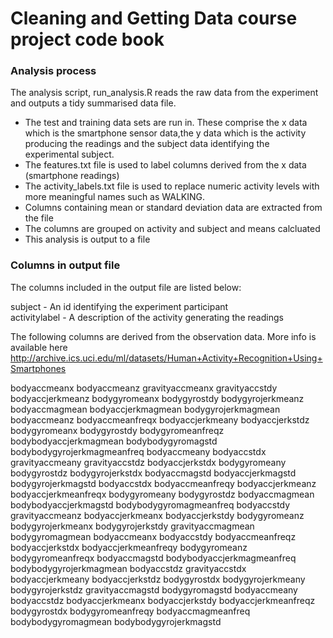 
# Cleaning and Getting Data course project code book

### Analysis process

The analysis script, run_analysis.R reads the raw data from the experiment and outputs a tidy summarised data file.

* The test and training data sets are run in. These comprise the x data which is the smartphone sensor data,the y data which is the activity producing the readings and the 
subject data identifying the experimental subject.
* The features.txt file is used to label columns derived from the x data (smartphone readings)
* The activity_labels.txt file is used to replace numeric activity levels with more meaningful names such as WALKING.
* Columns containing mean or standard deviation data are extracted from the file
* The columns are grouped on activity and subject and means calcluated
* This analysis is output to a file 


### Columns in output file
The columns included in the output file are listed below:

subject - An id identifying the experiment participant<br>
activitylabel - A description of the activity generating the readings

The following columns are derived from the observation data. More info is available here http://archive.ics.uci.edu/ml/datasets/Human+Activity+Recognition+Using+Smartphones<br>
  
bodyaccmeanx
bodyaccmeanz
gravityaccmeanx
gravityaccstdy
bodyaccjerkmeanz
bodygyromeanx
bodygyrostdy
bodygyrojerkmeanz
bodyaccmagmean
bodyaccjerkmagmean
bodygyrojerkmagmean
bodyaccmeanz
bodyaccmeanfreqx
bodyaccjerkmeany
bodyaccjerkstdz
bodygyromeanx
bodygyrostdy
bodygyromeanfreqz
bodybodyaccjerkmagmean
bodybodygyromagstd
bodybodygyrojerkmagmeanfreq
bodyaccmeany
bodyaccstdx
gravityaccmeany
gravityaccstdz
bodyaccjerkstdx
bodygyromeany
bodygyrostdz
bodygyrojerkstdx
bodyaccmagstd
bodyaccjerkmagstd
bodygyrojerkmagstd
bodyaccstdx
bodyaccmeanfreqy
bodyaccjerkmeanz
bodyaccjerkmeanfreqx
bodygyromeany
bodygyrostdz
bodyaccmagmean
bodybodyaccjerkmagstd
bodybodygyromagmeanfreq
bodyaccstdy
gravityaccmeanz
bodyaccjerkmeanx
bodyaccjerkstdy
bodygyromeanz
bodygyrojerkmeanx
bodygyrojerkstdy
gravityaccmagmean
bodygyromagmean
bodyaccmeanx
bodyaccstdy
bodyaccmeanfreqz
bodyaccjerkstdx
bodyaccjerkmeanfreqy
bodygyromeanz
bodygyromeanfreqx
bodyaccmagstd
bodybodyaccjerkmagmeanfreq
bodybodygyrojerkmagmean
bodyaccstdz
gravityaccstdx
bodyaccjerkmeany
bodyaccjerkstdz
bodygyrostdx
bodygyrojerkmeany
bodygyrojerkstdz
gravityaccmagstd
bodygyromagstd
bodyaccmeany
bodyaccstdz
bodyaccjerkmeanx
bodyaccjerkstdy
bodyaccjerkmeanfreqz
bodygyrostdx
bodygyromeanfreqy
bodyaccmagmeanfreq
bodybodygyromagmean
bodybodygyrojerkmagstd

